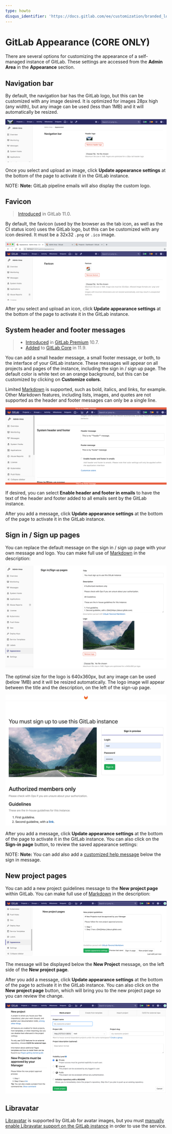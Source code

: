 ```yaml
---
type: howto
disqus_identifier: 'https://docs.gitlab.com/ee/customization/branded_login_page.html'
---
```


# GitLab Appearance **(CORE ONLY)**

There are several options for customizing the appearance of a self-managed instance
of GitLab. These settings are accessed from the **Admin Area** in the **Appearance**
section.

## Navigation bar

By default, the navigation bar has the GitLab logo, but this can be customized with
any image desired. It is optimized for images 28px high (any width), but any image can be
used (less than 1MB) and it will automatically be resized.

![Navigation bar header logo screenshot](img/appearance_header_logo_v12_3.png)

Once you select and upload an image, click **Update appearance settings** at the bottom
of the page to activate it in the GitLab instance.

NOTE: **Note:**
GitLab pipeline emails will also display the custom logo.

## Favicon

> [Introduced](https://gitlab.com/gitlab-org/gitlab-foss/-/merge_requests/14497) in GitLab 11.0.

By default, the favicon (used by the browser as the tab icon, as well as the CI status icon)
uses the GitLab logo, but this can be customized with any icon desired. It must be a
32x32 `.png` or `.ico` image.

![favicon screenshot](img/appearance_favicon_v12_3.png)

After you select and upload an icon, click **Update appearance settings** at the bottom
of the page to activate it in the GitLab instance.

## System header and footer messages

> - [Introduced](https://gitlab.com/gitlab-org/gitlab/-/issues/5023) in [GitLab Premium](https://about.gitlab.com/pricing/) 10.7.
> - [Added](https://gitlab.com/gitlab-org/gitlab-foss/-/issues/55057) to [GitLab Core](https://about.gitlab.com/pricing/) in 11.9.

You can add a small header message, a small footer message, or both, to the interface
of your GitLab instance. These messages will appear on all projects and pages of the
instance, including the sign in / sign up page. The default color is white text on
an orange background, but this can be customized by clicking on **Customize colors**.

Limited [Markdown](../markdown.md) is supported, such as bold, italics, and links, for
example. Other Markdown features, including lists, images, and quotes are not supported
as the header and footer messages can only be a single line.

![header and footer screenshot](img/appearance_header_footer_v12_3.png)

If desired, you can select **Enable header and footer in emails** to have the text of
the header and footer added to all emails sent by the GitLab instance.

After you add a message, click **Update appearance settings** at the bottom of the page
to activate it in the GitLab instance.

## Sign in / Sign up pages

You can replace the default message on the sign in / sign up page with your own message
and logo. You can make full use of [Markdown](../markdown.md) in the description:

![sign in message screenshot](img/appearance_sign_in_v12_3.png)

The optimal size for the logo is 640x360px, but any image can be used (below 1MB)
and it will be resized automatically. The logo image will appear between the title and
the description, on the left of the sign-up page.

![sign in message preview screenshot](img/appearance_sign_in_preview_v12_3.png)

After you add a message, click **Update appearance settings** at the bottom of the page
to activate it in the GitLab instance. You can also click on the **Sign-in page** button,
to review the saved appearance settings:

NOTE: **Note:**
You can add also add a [customized help message](settings/help_page.md) below the sign in message.

## New project pages

You can add a new project guidelines message to the **New project page** within GitLab.
You can make full use of [Markdown](../markdown.md) in the description:

![new project message screenshot](img/appearance_new_project_v12_3.png)

The message will be displayed below the **New Project** message, on the left side
of the **New project page**.

After you add a message, click **Update appearance settings** at the bottom of the page
to activate it in the GitLab instance. You can also click on the **New project page**
button, which will bring you to the new project page so you can review the change.

![new project message preview screenshot](img/appearance_new_project_preview_v12_3.png)

## Libravatar

[Libravatar](https://www.libravatar.org) is supported by GitLab for avatar images, but you must
[manually enable Libravatar support on the GitLab instance](../../administration/libravatar.md)
in order to use the service.

<!-- ## Troubleshooting

Include any troubleshooting steps that you can foresee. If you know beforehand what issues
one might have when setting this up, or when something is changed, or on upgrading, it's
important to describe those, too. Think of things that may go wrong and include them here.
This is important to minimize requests for support, and to avoid doc comments with
questions that you know someone might ask.

Each scenario can be a third-level heading, e.g. `### Getting error message X`.
If you have none to add when creating a doc, leave this section in place
but commented out to help encourage others to add to it in the future. -->

